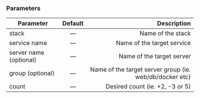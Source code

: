 <!-- post: -->


### Parameters


|		Parameter 		   |	Default		|   Description    |
|--------------------------|:--------------:| ----------------:|
|stack 					   |		—		|Name of the stack|
|service name			   |		—		| Name of the target service |
|server name (optional)    | 	—		| Name of the target server |
|group (optional)    | 	—		| Name of the target server group (ie. web/db/docker etc)|
|count   | 	—		| Desired count (ie. +2, -3 or 5) |
